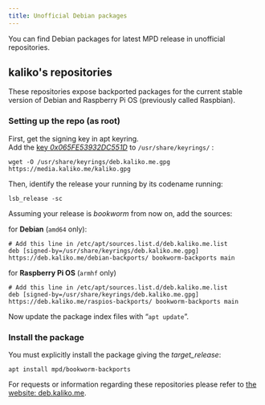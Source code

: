 ```yaml
---
title: Unofficial Debian packages
---
```


You can find Debian packages for latest MPD release in unofficial repositories.

## kaliko's repositories

These repositories expose backported packages for the current stable version of
Debian and Raspberry Pi OS (previously called Raspbian).

### Setting up the repo (as root)

First, get the signing key in apt keyring.  
Add the [key *0x065FE53932DC551D*](https://media.kaliko.me/kaliko.gpg) to `/usr/share/keyrings/` :

    wget -O /usr/share/keyrings/deb.kaliko.me.gpg https://media.kaliko.me/kaliko.gpg

Then, identify the release your running by its codename running:

    lsb_release -sc

Assuming your release is *bookworm* from now on, add the sources:

for **Debian** (`amd64` only):

    # Add this line in /etc/apt/sources.list.d/deb.kaliko.me.list
    deb [signed-by=/usr/share/keyrings/deb.kaliko.me.gpg] https://deb.kaliko.me/debian-backports/ bookworm-backports main


for **Raspberry Pi OS** (`armhf` only)

    # Add this line in /etc/apt/sources.list.d/deb.kaliko.me.list
    deb [signed-by=/usr/share/keyrings/deb.kaliko.me.gpg] https://deb.kaliko.me/raspios-backports/ bookworm-backports main

Now update the package index files with “`apt update`”.  

### Install the package

You must explicitly install the package giving the *target_release*:

    apt install mpd/bookworm-backports

For requests or information regarding these repositories please refer to [the website: deb.kaliko.me](https://deb.kaliko.me).

[modeline]: # ( vim: set fenc=utf-8 spell spl=en conceallevel=0: )
